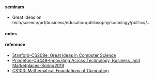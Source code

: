 #### seminars 
* Great ideas on tech/science/art/business/education/philosophy/sociology/politics/...

#### notes

#### reference 
* [Stanford-CS208e: Great Ideas in Computer Science](https://web.stanford.edu/class/cs208e/cgi-bin/main.cgi/schedule/) 
* [Princeton-CS448-Innovating Across Technology, Business, and Marketplaces-Spring2019](https://www.cs.princeton.edu/courses/archive/spring19/cos448/schedule.html) 
* [CS103: Mathematical Foundations of Computing](http://web.stanford.edu/class/cs103//handouts/overview.html) 
